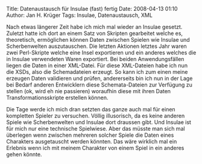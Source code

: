 Title: Datenaustausch für Insulae (fast) fertig
Date: 2008-04-13 01:10
Author: Jan H. Krüger
Tags: Insulae, Datenaustausch, XML

Nach etwas längerer Zeit habe ich mich mal wieder an Insulae gesetzt. Zuletzt hatte ich dort an einem Satz von Skripten gearbeitet welche es, theoretisch, ermöglichen können Daten zwischen Spielen wie Insulae und Scherbenwelten auszutauschen.
Die letzten Aktionen letztes Jahr waren zwei Perl-Skripte welche eine Insel exportieren und ein anderes welches die in Insulae verwendeten Waren exportiert. Bei beiden Anwendungsfällen liegen die Daten in einer XML-Datei. Für diese XML-Dateien habe ich nun die XSDs, also die Schemadateien erzeugt. So kann ich zum einen meine erzeugen Daten validieren und prüfen, andererseits bin ich nun in der Lage bei Bedarf anderen Entwicklern diese Schemata-Dateien zur Verfügung zu stellen (ok, wird eh nie passieren) woraufhin diese mit ihren Daten Transformationsskripte erstellen können.

Die Tage werde ich mich dran setzten das ganze auch mal für einen kompletten Spieler zu versuchen. Völlig illusorisch, da es keine anderen Spiele wie Scherbenwelten und Insulae dort draussen gibt. Und Insulae ist für mich nur eine technische Spielwiese. Aber das müsste man sich mal überlegen wenn zwischen mehreren solcher Spiele die Daten eines Charakters ausgetauscht werden könnten. Das wäre wirklich mal ein Erlebnis wenn ich mit meinem Charakter von einem Spiel in ein anderes gehen könnte.